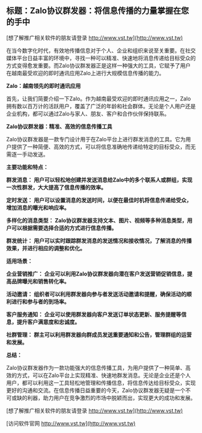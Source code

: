 ## **标题：Zalo协议群发器：将信息传播的力量掌握在您的手中**

[想了解推广相关软件的朋友请登录 http://www.vst.tw](http://www.vst.tw)

在当今数字化时代，有效地传播信息对于个人、企业和组织来说至关重要。在社交媒体平台日益丰富的环境中，寻找一种可以精准、快速地将消息传递给目标受众的方式变得愈发重要。而Zalo协议群发器正是这样一种强大的工具，它赋予了用户在越南最受欢迎的即时通讯应用Zalo上进行大规模信息传播的能力。

**Zalo：越南领先的即时通讯应用**

首先，让我们简要介绍一下Zalo。作为越南最受欢迎的即时通讯应用之一，Zalo拥有数以百万计的活跃用户，覆盖了广泛的年龄和社会群体。无论是个人用户还是企业机构，都可以通过Zalo与家人、朋友、客户和合作伙伴保持联系。

**Zalo协议群发器：精准、高效的信息传播工具**

Zalo协议群发器是一款专门设计用于在Zalo平台上进行群发消息的工具。它为用户提供了一种简便、高效的方式，可以将信息准确地传递给特定的目标受众，而无需逐一手动发送。

**主要功能和特点：**

**群发消息： 用户可以轻松地创建并发送消息给Zalo中的多个联系人或群组，实现一次性群发，大大提高了信息传播的效率。**

**定时发送： 用户可以设置消息的发送时间，以便在最佳时机将信息传递给受众，增加消息的曝光和响应率。**

**多样化的消息类型： Zalo协议群发器支持文本、图片、视频等多种消息类型，用户可以根据需要选择合适的方式进行信息传播。**

**群发统计： 用户可以实时跟踪群发消息的发送情况和接收情况，了解消息的传播效果，并进行相应的调整和优化。**

**适用场景：**

**企业营销推广： 企业可以利用Zalo协议群发器向潜在客户发送营销促销信息，提高品牌曝光和销售转化率。**

**活动邀请： 组织者可以利用群发器向参与者发送活动邀请和提醒，确保活动的顺利进行和参与者的到场率。**

**客户服务通知： 企业可以使用群发器向客户发送订单状态更新、服务提醒等信息，提升客户满意度和忠诚度。**

**社群管理： 群主可以利用群发器向群成员发送重要通知和公告，管理群组的运营和发展。**

**总结：**

Zalo协议群发器作为一款功能强大的信息传播工具，为用户提供了一种简单、高效的方式，可以在Zalo平台上实现精准、快速地群发消息。无论是企业还是个人用户，都可以利用这一工具轻松地管理和传播信息，将信息传达给目标受众，实现更好的沟通和交流。在信息传播日益重要的今天，Zalo协议群发器无疑是一个不可或缺的利器，助力用户在竞争激烈的市场中脱颖而出，实现更大的成功和发展。

[想了解推广相关软件的朋友请登录 http://www.vst.tw](http://www.vst.tw)


[访问软件官网 http://www.vst.tw](http://www.vst.tw)
